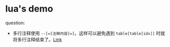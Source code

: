# lua's demo

question:
+ 多行注释使用 `--[=[注释内容]=]`，这样可以避免遇到 `table[table[idx]]` 时就将多行注释结束了。[Link](http://www.runoob.com/lua/lua-basic-syntax.html)
